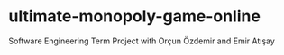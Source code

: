 # ultimate-monopoly-game-online
Software Engineering Term Project with Orçun Özdemir and Emir Atışay
